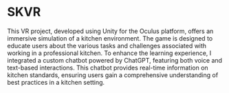 # SKVR

This VR project, developed using Unity for the Oculus platform, offers an immersive simulation of a kitchen environment. The game is designed to educate users about the various tasks and 
            challenges associated with working in a professional kitchen. To enhance the learning experience, I integrated a custom chatbot powered by ChatGPT, featuring both voice and text-based interactions. 
            This chatbot provides real-time information on kitchen standards, ensuring users gain a comprehensive understanding of best practices in a kitchen setting.
